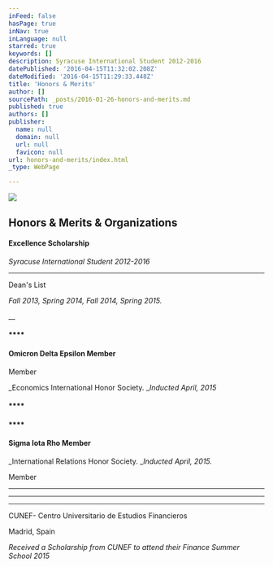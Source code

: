 ```yaml
---
inFeed: false
hasPage: true
inNav: true
inLanguage: null
starred: true
keywords: []
description: Syracuse International Student 2012-2016
datePublished: '2016-04-15T11:32:02.208Z'
dateModified: '2016-04-15T11:29:33.448Z'
title: 'Honors & Merits'
author: []
sourcePath: _posts/2016-01-26-honors-and-merits.md
published: true
authors: []
publisher:
  name: null
  domain: null
  url: null
  favicon: null
url: honors-and-merits/index.html
_type: WebPage

---
```

![](https://s3-us-west-2.amazonaws.com/the-grid-img/p/fbe08b775b73d47d4d268ed3ca963c2f58ba10a6.gif)

## Honors & Merits & Organizations

#### Excellence Scholarship

_Syracuse International Student 2012-2016_

****

Dean's List

_Fall 2013, Spring 2014, Fall 2014, Spring 2015\._

__

#### ****

#### Omicron Delta Epsilon Member

Member

_Economics International Honor Society. __Inducted April, 2015_

#### ****

#### ****

#### Sigma Iota Rho Member

_International Relations Honor Society. __Inducted April, 2015\._

Member

****

****

****

CUNEF- Centro Universitario de Estudios Financieros

Madrid, Spain

_Received a Scholarship from CUNEF to attend their Finance Summer School 2015_